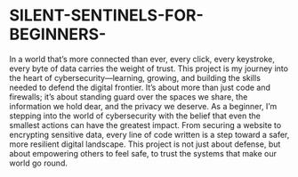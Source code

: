 # SILENT-SENTINELS-FOR-BEGINNERS-
In a world that’s more connected than ever, every click, every keystroke, every byte of data carries the weight of trust. 
This project is my journey into the heart of cybersecurity—learning, growing, and building the skills needed to defend the digital frontier. It’s about more than just code and firewalls; it’s about standing guard over the spaces we share, the information we hold dear, and the privacy we deserve.
As a beginner, I’m stepping into the world of cybersecurity with the belief that even the smallest actions can have the greatest impact. From securing a website to encrypting sensitive data, every line of code written is a step toward a safer, more resilient digital landscape. This project is not just about defense, but about empowering others to feel safe, to trust the systems that make our world go round.
